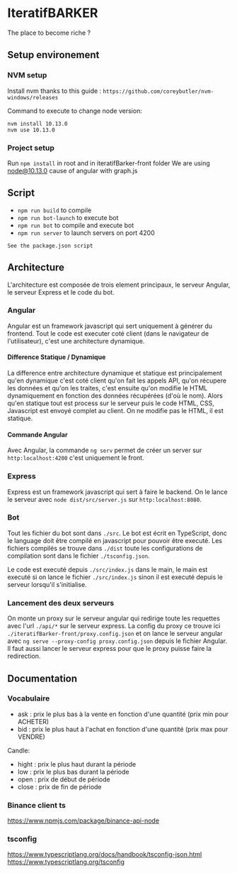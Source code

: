 # IteratifBARKER
The place to become riche ?

## Setup environement

### NVM setup

Install nvm thanks to this guide : `https://github.com/coreybutler/nvm-windows/releases`

Command to execute to change node version:
```
nvm install 10.13.0
nvm use 10.13.0
```

### Project setup
Run ``npm install`` in root and in iteratifBarker-front folder
We are using node@10.13.0 cause of angular with graph.js

## Script 
- ``npm run build`` to compile
- ``npm run bot-launch`` to execute bot
- ``npm run bot`` to compile and execute bot
- ``npm run server`` to launch servers on port 4200

`See the package.json script`

## Architecture

L'architecture est composée de trois element principaux, le serveur Angular, le serveur Express et le code du bot. 

### Angular

Angular est un framework javascript qui sert uniquement à générer du frontend. Tout le code est executer coté client (dans le navigateur de l'utilisateur), c'est une architecture dynamique.

#### Difference Statique / Dynamique
La difference entre architecture dynamique et statique est principalement qu'en dynamique c'est coté client qu'on fait les appels API, qu'on récupere les données et qu'on les traites, c'est ensuite qu'on modifie le HTML dynamiquement en fonction des données récupérées (d'où le nom). Alors qu'en statique tout est process sur le serveur puis le code HTML, CSS, Javascript est envoyé complet au client. On ne modifie pas le HTML, il est statique.

#### Commande Angular
Avec Angular, la commande `ng serv` permet de créer un server sur `http:localhost:4200` c'est uniquement le front. 

### Express

Express est un framework javascript qui sert à faire le backend.
On le lance le serveur avec `node dist/src/server.js` sur `http:localhost:8080`.

### Bot

Tout les fichier du bot sont dans `./src`. Le bot est écrit en TypeScript, donc le language doit être compilé en javascript pour pouvoir être executé. Les fichiers compilés se trouve dans `./dist` toute les configurations de compilation sont dans le fichier `./tsconfig.json`.

Le code est executé depuis `./src/index.js` dans le main, le main est executé si on lance le fichier `./src/index.js` sinon il est executé depuis le serveur lorsqu'il s'initialise.

### Lancement des deux serveurs

On monte un proxy sur le serveur angular qui redirige toute les requettes avec l'url `./api/*` sur le serveur express. La config du proxy ce trouve ici `./iteratifBarker-front/proxy.config.json` et on lance le serveur angular avec `ng serve --proxy-config proxy.config.json` depuis le fichier Angular. Il faut aussi lancer le serveur express pour que le proxy puisse faire la redirection.

## Documentation

### Vocabulaire

- ask : prix le plus bas à la vente en fonction d'une quantité (prix min pour ACHETER)
- bid : prix le plus haut à l'achat en fonction d'une quantité (prix max pour VENDRE)

Candle:
- hight : prix le plus haut durant la période
- low : prix le plus bas durant la période
- open : prix de début de période
- close : prix de fin de période

### Binance client ts
https://www.npmjs.com/package/binance-api-node

### tsconfig
https://www.typescriptlang.org/docs/handbook/tsconfig-json.html
https://www.typescriptlang.org/tsconfig